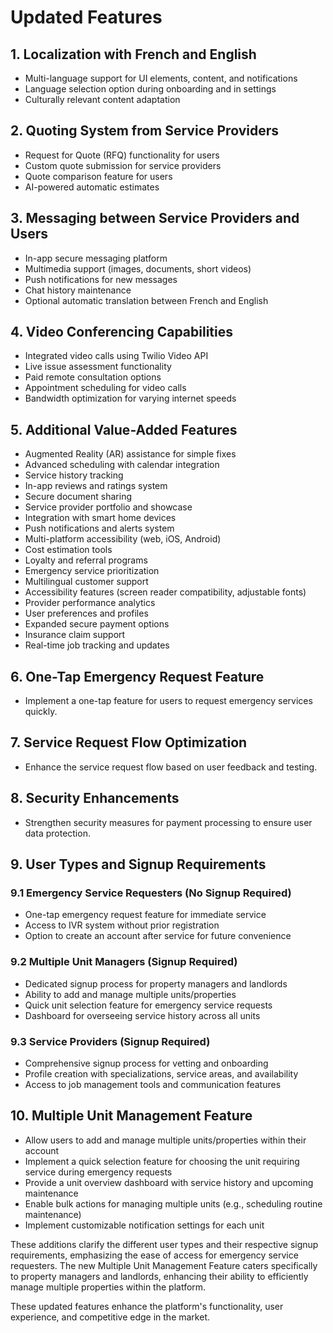 # Updated Features

## 1. Localization with French and English
- Multi-language support for UI elements, content, and notifications
- Language selection option during onboarding and in settings
- Culturally relevant content adaptation

## 2. Quoting System from Service Providers
- Request for Quote (RFQ) functionality for users
- Custom quote submission for service providers
- Quote comparison feature for users
- AI-powered automatic estimates

## 3. Messaging between Service Providers and Users
- In-app secure messaging platform
- Multimedia support (images, documents, short videos)
- Push notifications for new messages
- Chat history maintenance
- Optional automatic translation between French and English

## 4. Video Conferencing Capabilities
- Integrated video calls using Twilio Video API
- Live issue assessment functionality
- Paid remote consultation options
- Appointment scheduling for video calls
- Bandwidth optimization for varying internet speeds

## 5. Additional Value-Added Features
- Augmented Reality (AR) assistance for simple fixes
- Advanced scheduling with calendar integration
- Service history tracking
- In-app reviews and ratings system
- Secure document sharing
- Service provider portfolio and showcase
- Integration with smart home devices
- Push notifications and alerts system
- Multi-platform accessibility (web, iOS, Android)
- Cost estimation tools
- Loyalty and referral programs
- Emergency service prioritization
- Multilingual customer support
- Accessibility features (screen reader compatibility, adjustable fonts)
- Provider performance analytics
- User preferences and profiles
- Expanded secure payment options
- Insurance claim support
- Real-time job tracking and updates

## 6. One-Tap Emergency Request Feature
- Implement a one-tap feature for users to request emergency services quickly.

## 7. Service Request Flow Optimization
- Enhance the service request flow based on user feedback and testing.

## 8. Security Enhancements
- Strengthen security measures for payment processing to ensure user data protection.

## 9. User Types and Signup Requirements

### 9.1 Emergency Service Requesters (No Signup Required)
- One-tap emergency request feature for immediate service
- Access to IVR system without prior registration
- Option to create an account after service for future convenience

### 9.2 Multiple Unit Managers (Signup Required)
- Dedicated signup process for property managers and landlords
- Ability to add and manage multiple units/properties
- Quick unit selection feature for emergency service requests
- Dashboard for overseeing service history across all units

### 9.3 Service Providers (Signup Required)
- Comprehensive signup process for vetting and onboarding
- Profile creation with specializations, service areas, and availability
- Access to job management tools and communication features

## 10. Multiple Unit Management Feature
- Allow users to add and manage multiple units/properties within their account
- Implement a quick selection feature for choosing the unit requiring service during emergency requests
- Provide a unit overview dashboard with service history and upcoming maintenance
- Enable bulk actions for managing multiple units (e.g., scheduling routine maintenance)
- Implement customizable notification settings for each unit

These additions clarify the different user types and their respective signup requirements, emphasizing the ease of access for emergency service requesters. The new Multiple Unit Management Feature caters specifically to property managers and landlords, enhancing their ability to efficiently manage multiple properties within the platform.

These updated features enhance the platform's functionality, user experience, and competitive edge in the market.